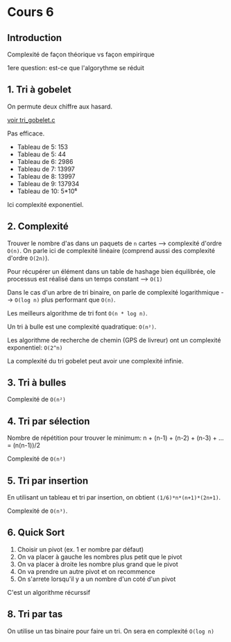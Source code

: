 # Cours 6

## Introduction

Complexité de façon théorique vs façon empirirque

1ere question: est-ce que l'algorythme se réduit

## 1. Tri à gobelet

On permute deux chiffre aux hasard.

[voir tri_gobelet.c](code/tri_gobelets.c)

Pas efficace.

* Tableau de 5: 153
* Tableau de 5: 44
* Tableau de 6: 2986
* Tableau de 7: 13997
* Tableau de 8: 13997
* Tableau de 9: 137934
* Tableau de 10: 5*10⁶

Ici complexité exponentiel.

## 2. Complexité

Trouver le nombre d'as dans un paquets de `n` cartes --> complexité d'ordre `O(n)`. On parle ici de complexité linéaire (comprend aussi des complexité d'ordre `O(2n)`).

Pour récupérer un élément dans un table de hashage bien équilibrée, ole processus est réalisé dans un temps constant --> `O(1)`

Dans le cas d'un arbre de tri binaire, on parle de complexité logarithmique --> `O(log n)` plus performant que `O(n)`.

Les meilleurs algorithme de tri font `O(n * log n)`.

Un tri à bulle est une complexité quadratique: `O(n²)`.

Les algorithme de recherche de chemin (GPS de livreur) ont un complexité exponentiel: `O(2^n)`

La complexité du tri gobelet peut avoir une complexité infinie.


## 3. Tri à bulles

Complexité de `O(n²)` 

## 4. Tri par sélection

Nombre de répétition pour trouver le minimum: n + (n-1) + (n-2) + (n-3) + ... = (n(n-1))/2

Complexité de `O(n²)` 

## 5. Tri par insertion

En utilisant un tableau et tri par insertion, on obtient `(1/6)*n*(n+1)*(2n+1)`.

Complexité de `O(n³)`.

## 6. Quick Sort

1. Choisir un pivot (ex. 1 er nombre par défaut)
2. On va placer à gauche les nombres plus petit que le pivot
3. On va placer à droite les nombre plus grand que le pivot
4. On va prendre un autre pivot et on recommence
5. On s'arrete lorsqu'il y a un nombre d'un coté d'un pivot

C'est un algorithme récurssif



## 8. Tri par tas

On utilise un tas binaire pour faire un tri. On sera en complexité `O(log n)`